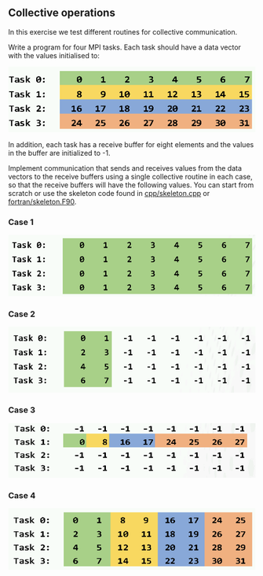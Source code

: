 ## Collective operations

In this exercise we test different routines for collective communication.

Write a program for four MPI tasks. Each task should have a data vector with
the values initialised to:

![](img/sendbuffer.png)

In addition, each task has a receive buffer for eight elements and the
values in the buffer are initialized to -1.

Implement communication that sends and receives values from the data
vectors to the receive buffers using a single collective routine in
each case, so that the receive buffers will have the following values.
You can start from scratch or use the skeleton code found in
[cpp/skeleton.cpp](cpp/skeleton.cpp) or [fortran/skeleton.F90](fortran/skeleton.F90).

### Case 1

![](img/bcast.png)

### Case 2

![](img/scatter.png)

### Case 3

![](img/gatherv.png)

### Case 4

![](img/alltoall.png)





